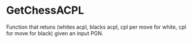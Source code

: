 # GetChessACPL
Function that retuns (whites acpl, blacks acpl, cpl per move for white, cpl for move for black) given an input PGN.

